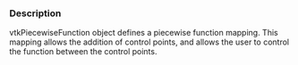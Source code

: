### Description

vtkPiecewiseFunction object defines a piecewise function mapping. This mapping allows the addition of control points, and allows the user to control the function between the control points.
